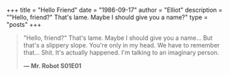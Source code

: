 +++
title = "Hello Friend"
date = "1986-09-17"
author = "Elliot"
description = "\"Hello, friend?\" That's lame. Maybe I should give you a name?"
type = "posts"
+++

> "Hello, friend?" That's lame.
> Maybe I should give you a name...
> But that's a slippery slope.
> You're only in my head.
> We have to remember that...
> Shit.
> It's actually happened.
> I'm talking to an imaginary person.
>
> **— Mr. Robot S01E01**
